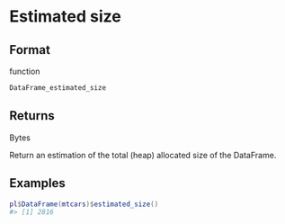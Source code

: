 # Estimated size

## Format

function

```r
DataFrame_estimated_size
```

## Returns

Bytes

Return an estimation of the total (heap) allocated size of the DataFrame.

## Examples

<pre class='r-example'><code><span class='r-in'><span><span class='va'>pl</span><span class='op'>$</span><span class='fu'>DataFrame</span><span class='op'>(</span><span class='va'>mtcars</span><span class='op'>)</span><span class='op'>$</span><span class='fu'>estimated_size</span><span class='op'>(</span><span class='op'>)</span></span></span>
<span class='r-out co'><span class='r-pr'>#&gt;</span> [1] 2816</span>
 </code></pre>